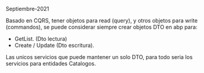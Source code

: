 

Septiembre-2021

Basado en CQRS, tener objetos para read (query), y otros objetos para write (commandos), se puede considerar siempre crear objetos DTO en abp para:
- GetList. (Dto lectura)
- Create / Update (Dto escritura).

Las unicos servicios que puede mantener un solo DTO, para todo  seria los servicios para entidades Catalogos.
